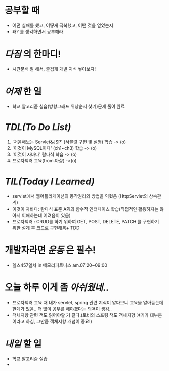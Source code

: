 # 공부할 때

- 어떤 실패를 했고, 어떻게 극복했고, 어떤 것을 얻었는지
- 왜? 를 생각하면서 공부해라

# _다짐_ 의 한마디!

- 시간분배 잘 해서, 즐겁게 개발 지식 쌓아보자!

# _어제_ 한 일

- 학교 알고리즘 실습(방향그래프 위상순서 찾기)문제 풀이 완료

# _TDL(To Do List)_

1. '처음해보는 Servlet&JSP' (서블릿 구현 및 실행) 학습 -> (o)
2. '이것이 MySQL이다' (ch1~ch3) 학습 -> (o)
3. '이것이 자바다' 람다식 학습 -> (o)
4. 프로자백러 교육(from.아샬) ->(o)

# _TIL(Today I Learned)_

- servlet에서 웹어플리케이션의 동작원리와 방법을 익혔음
  (HttpServlet의 상속관계)
- 이것이 자바다: 람다식 표준 API의 함수적 인터페이스 학습(직접적인 활용하지는 않아서 이해하는데 어려움이 있음)
- 프로자백러 : CRUD를 하기 위하여 GET, POST, DELETE, PATCH 를 구현하기 위한 설계 후 코드로 구현해봄+ TDD

<!-- # _독서_ 하는 여유를 가져라! -->

# 개발자라면 _운동_ 은 필수!

- 헬스457일차 in 메모리피트니스 am.07:20~09:00

<!-- # 오늘 읽은 _it 개발, 기술 관련 기사, 블로그_ -->

# 오늘 하루 이게 좀 _아쉬웠네_..

- 프로자백러 교육 때 내가 servlet, spring 관련 지식이 얕다보니 교육을 알아듣는데 한계가 있음.. 더 많이 공부를 해야겠다는 의욕이 생김..
- 객체지향 관련 책도 읽어야할 거 같다.(토비의 스프링 책도 객체지향 얘기가 대부분이라고 하심, 그만큼 객체지향 개념이 중요!)

# _내일_ 할 일

- 학교 알고리즘 실습
-
